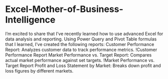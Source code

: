 # Excel-Mother-of-Business-Intelligence
 I’m excited to share that I’ve recently learned how to use advanced Excel for data analysis and reporting. Using Power Query and Pivot Table formulas that I learned, I’ve created the following reports:
Customer Performance Report: Analyzes customer data to track performance metrics. !Customer Performance Report
Market Performance vs. Target Report: Compares actual market performance against set targets. !Market Performance vs. Target Report
Profit and Loss Statement by Market: Breaks down profit and loss figures by different markets.
